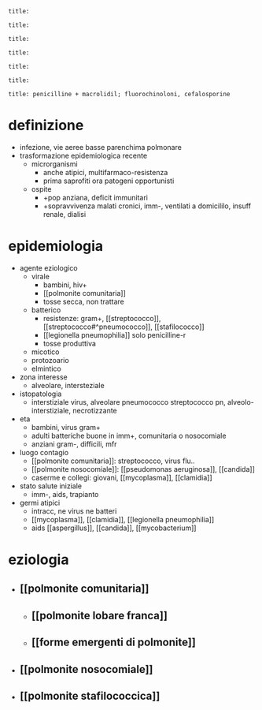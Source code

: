```ad-definizione
title: 
```
```ad-epidemiologia
title: 
```
```ad-eziologia
title: 
```
```ad-fisiopatologia
title: 
```
```ad-clinica
title: 
```
```ad-diagnosi
title: 
```
```ad-terapia
title: penicilline + macrolidil; fluorochinoloni, cefalosporine
```
# definizione
- infezione, vie aeree basse parenchima polmonare
- trasformazione epidemiologica recente
	- microrganismi
		- anche atipici, multifarmaco-resistenza
		- prima saprofiti ora patogeni opportunisti
	- ospite
		- +pop anziana, deficit immunitari
		- +sopravvivenza malati cronici, imm-, ventilati a domicililo, insuff renale, dialisi

# epidemiologia
- agente eziologico
	- virale
		- bambini, hiv+
		- [[polmonite comunitaria]]
		- tosse secca, non trattare
	- batterico
		- resistenze: gram+, [[streptococco]], [[streptococco#^pneumococco]], [[stafilococco]]
		- [[legionella pneumophilia]] solo penicilline-r
		- tosse produttiva
	- micotico
	- protozoario
	- elmintico
- zona interesse
	- alveolare, intersteziale
- istopatologia
	- interstiziale virus, alveolare pneumococco streptococco pn, alveolo-interstiziale, necrotizzante
- eta
	- bambini, virus gram+
	- adulti batteriche buone in imm+, comunitaria o nosocomiale
	- anziani gram-, difficili, mfr
- luogo contagio
	- [[polmonite comunitaria]]: streptococco, virus flu..
	- [[polmonite nosocomiale]]: [[pseudomonas aeruginosa]], [[candida]]
	- caserme e collegi: giovani, [[mycoplasma]], [[clamidia]]
- stato salute iniziale
	- imm-, aids, trapianto
- germi atipici
	- intracc, ne virus ne batteri
	- [[mycoplasma]], [[clamidia]], [[legionella pneumophilia]]
	- aids [[aspergillus]], [[candida]], [[mycobacterium]]

# eziologia
- ## [[polmonite comunitaria]]
	- ## [[polmonite lobare franca]]
	- ## [[forme emergenti di polmonite]]
- ## [[polmonite nosocomiale]]
- ## [[polmonite stafilococcica]]